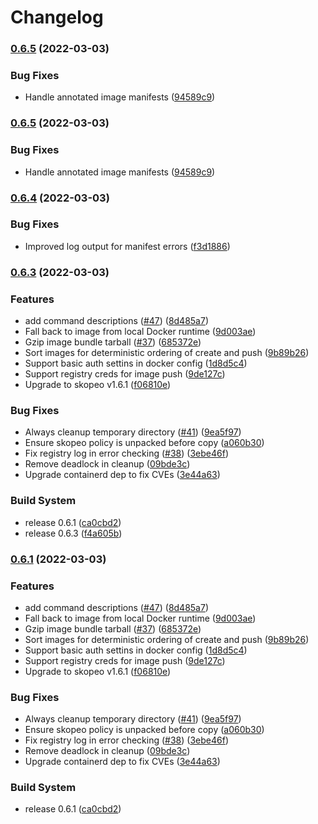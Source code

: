 # Changelog

### [0.6.5](https://github.com/mesosphere/mindthegap/compare/v0.6.4...v0.6.5) (2022-03-03)


### Bug Fixes

* Handle annotated image manifests ([94589c9](https://github.com/mesosphere/mindthegap/commit/94589c9cb553330ab6166e6f66a212d18332423a))

### [0.6.5](https://github.com/mesosphere/mindthegap/compare/v0.6.4...v0.6.5) (2022-03-03)


### Bug Fixes

* Handle annotated image manifests ([94589c9](https://github.com/mesosphere/mindthegap/commit/94589c9cb553330ab6166e6f66a212d18332423a))

### [0.6.4](https://github.com/mesosphere/mindthegap/compare/v0.6.3...v0.6.4) (2022-03-03)


### Bug Fixes

* Improved log output for manifest errors ([f3d1886](https://github.com/mesosphere/mindthegap/commit/f3d1886db7257f644c21790bd9002e79b9f685a7))

### [0.6.3](https://github.com/mesosphere/mindthegap/compare/v0.6.0...v0.6.3) (2022-03-03)


### Features

* add command descriptions ([#47](https://github.com/mesosphere/mindthegap/issues/47)) ([8d485a7](https://github.com/mesosphere/mindthegap/commit/8d485a75695ff794448cfc7a34ee41f02a8eeb09))
* Fall back to image from local Docker runtime ([9d003ae](https://github.com/mesosphere/mindthegap/commit/9d003ae8d94afcbd01de6462bcabe3d3401b9451))
* Gzip image bundle tarball ([#37](https://github.com/mesosphere/mindthegap/issues/37)) ([685372e](https://github.com/mesosphere/mindthegap/commit/685372e45f1edddc7084e48364a173de2168121c))
* Sort images for deterministic ordering of create and push ([9b89b26](https://github.com/mesosphere/mindthegap/commit/9b89b2608d07be8c1d8c9c2f3537c4008f4ed9b2))
* Support basic auth settins in docker config ([1d8d5c4](https://github.com/mesosphere/mindthegap/commit/1d8d5c402a3a66d4756706a0ee76fd567c743c03))
* Support registry creds for image push ([9de127c](https://github.com/mesosphere/mindthegap/commit/9de127c8c381feecaefb14e56699d8f8654e8f8e))
* Upgrade to skopeo v1.6.1 ([f06810e](https://github.com/mesosphere/mindthegap/commit/f06810e67975b51a4f100ecacb63348870925d11))


### Bug Fixes

* Always cleanup temporary directory ([#41](https://github.com/mesosphere/mindthegap/issues/41)) ([9ea5f97](https://github.com/mesosphere/mindthegap/commit/9ea5f97f015afc79ecca52a290f43a265d7c61e2))
* Ensure skopeo policy is unpacked before copy ([a060b30](https://github.com/mesosphere/mindthegap/commit/a060b30d56ecb142231928df16d054fde292e6e2))
* Fix registry log in error checking ([#38](https://github.com/mesosphere/mindthegap/issues/38)) ([3ebe46f](https://github.com/mesosphere/mindthegap/commit/3ebe46f20a511736ab3bba1c77c60263fbf590bc))
* Remove deadlock in cleanup ([09bde3c](https://github.com/mesosphere/mindthegap/commit/09bde3c37bef3f2d8396d4448714e4bed6ed85c7))
* Upgrade containerd dep to fix CVEs ([3e44a63](https://github.com/mesosphere/mindthegap/commit/3e44a63a7855411adfd5d0ef12b2c2dd96c8f46e))


### Build System

* release 0.6.1 ([ca0cbd2](https://github.com/mesosphere/mindthegap/commit/ca0cbd249f1b6dd7070e4752ecb31c632a0e2fa5))
* release 0.6.3 ([f4a605b](https://github.com/mesosphere/mindthegap/commit/f4a605b99d4ac350d47825d2e0424ee5d35e4bf9))

### [0.6.1](https://github.com/mesosphere/mindthegap/compare/v0.6.0...v0.6.1) (2022-03-03)


### Features

* add command descriptions ([#47](https://github.com/mesosphere/mindthegap/issues/47)) ([8d485a7](https://github.com/mesosphere/mindthegap/commit/8d485a75695ff794448cfc7a34ee41f02a8eeb09))
* Fall back to image from local Docker runtime ([9d003ae](https://github.com/mesosphere/mindthegap/commit/9d003ae8d94afcbd01de6462bcabe3d3401b9451))
* Gzip image bundle tarball ([#37](https://github.com/mesosphere/mindthegap/issues/37)) ([685372e](https://github.com/mesosphere/mindthegap/commit/685372e45f1edddc7084e48364a173de2168121c))
* Sort images for deterministic ordering of create and push ([9b89b26](https://github.com/mesosphere/mindthegap/commit/9b89b2608d07be8c1d8c9c2f3537c4008f4ed9b2))
* Support basic auth settins in docker config ([1d8d5c4](https://github.com/mesosphere/mindthegap/commit/1d8d5c402a3a66d4756706a0ee76fd567c743c03))
* Support registry creds for image push ([9de127c](https://github.com/mesosphere/mindthegap/commit/9de127c8c381feecaefb14e56699d8f8654e8f8e))
* Upgrade to skopeo v1.6.1 ([f06810e](https://github.com/mesosphere/mindthegap/commit/f06810e67975b51a4f100ecacb63348870925d11))


### Bug Fixes

* Always cleanup temporary directory ([#41](https://github.com/mesosphere/mindthegap/issues/41)) ([9ea5f97](https://github.com/mesosphere/mindthegap/commit/9ea5f97f015afc79ecca52a290f43a265d7c61e2))
* Ensure skopeo policy is unpacked before copy ([a060b30](https://github.com/mesosphere/mindthegap/commit/a060b30d56ecb142231928df16d054fde292e6e2))
* Fix registry log in error checking ([#38](https://github.com/mesosphere/mindthegap/issues/38)) ([3ebe46f](https://github.com/mesosphere/mindthegap/commit/3ebe46f20a511736ab3bba1c77c60263fbf590bc))
* Remove deadlock in cleanup ([09bde3c](https://github.com/mesosphere/mindthegap/commit/09bde3c37bef3f2d8396d4448714e4bed6ed85c7))
* Upgrade containerd dep to fix CVEs ([3e44a63](https://github.com/mesosphere/mindthegap/commit/3e44a63a7855411adfd5d0ef12b2c2dd96c8f46e))


### Build System

* release 0.6.1 ([ca0cbd2](https://github.com/mesosphere/mindthegap/commit/ca0cbd249f1b6dd7070e4752ecb31c632a0e2fa5))
